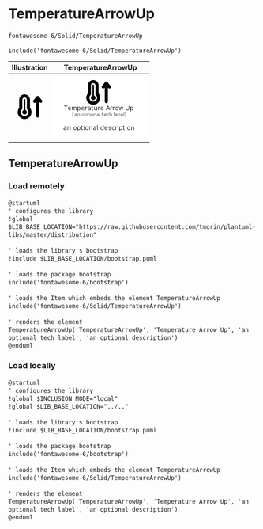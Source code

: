 # TemperatureArrowUp


```text
fontawesome-6/Solid/TemperatureArrowUp
```

```text
include('fontawesome-6/Solid/TemperatureArrowUp')
```



| Illustration | TemperatureArrowUp |
| :---: | :---: |
| ![illustration for Illustration](../../fontawesome-6/Solid/TemperatureArrowUp.png) | ![illustration for TemperatureArrowUp](../../fontawesome-6/Solid/TemperatureArrowUp.Local.png) |




## TemperatureArrowUp

### Load remotely
```plantuml
@startuml
' configures the library
!global $LIB_BASE_LOCATION="https://raw.githubusercontent.com/tmorin/plantuml-libs/master/distribution"

' loads the library's bootstrap
!include $LIB_BASE_LOCATION/bootstrap.puml

' loads the package bootstrap
include('fontawesome-6/bootstrap')

' loads the Item which embeds the element TemperatureArrowUp
include('fontawesome-6/Solid/TemperatureArrowUp')

' renders the element
TemperatureArrowUp('TemperatureArrowUp', 'Temperature Arrow Up', 'an optional tech label', 'an optional description')
@enduml
```

### Load locally
```plantuml
@startuml
' configures the library
!global $INCLUSION_MODE="local"
!global $LIB_BASE_LOCATION="../.."

' loads the library's bootstrap
!include $LIB_BASE_LOCATION/bootstrap.puml

' loads the package bootstrap
include('fontawesome-6/bootstrap')

' loads the Item which embeds the element TemperatureArrowUp
include('fontawesome-6/Solid/TemperatureArrowUp')

' renders the element
TemperatureArrowUp('TemperatureArrowUp', 'Temperature Arrow Up', 'an optional tech label', 'an optional description')
@enduml
```

